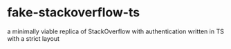 # fake-stackoverflow-ts
a minimally viable replica of StackOverflow with authentication written in TS with a strict layout
